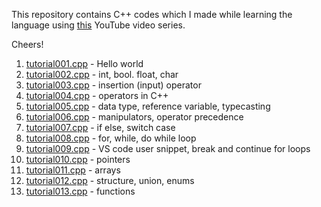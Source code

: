 This repository contains C++ codes which I made while learning the language using [this](https://www.youtube.com/playlist?list=PLu0W_9lII9agpFUAlPFe_VNSlXW5uE0YL) YouTube video series.

Cheers!

1. [tutorial001.cpp](https://github.com/parulj3795/Learning-C--/blob/79d0675455df53ca8baea96e43c285546a8765cf/tutorial001.cpp) - Hello world
2. [tutorial002.cpp](https://github.com/parulj3795/Learning-C--/blob/79d0675455df53ca8baea96e43c285546a8765cf/tutorial002.cpp) - int, bool. float, char
3. [tutorial003.cpp](https://github.com/parulj3795/Learning-C--/blob/79d0675455df53ca8baea96e43c285546a8765cf/tutorial003.cpp) - insertion (input) operator
4. [tutorial004.cpp](https://github.com/parulj3795/Learning-C--/blob/79d0675455df53ca8baea96e43c285546a8765cf/tutorial004.cpp) - operators in C++
5. [tutorial005.cpp](https://github.com/parulj3795/Learning-C--/blob/79d0675455df53ca8baea96e43c285546a8765cf/tutorial005.cpp) - data type, reference variable, typecasting
6. [tutorial006.cpp](https://github.com/parulj3795/Learning-C--/blob/79d0675455df53ca8baea96e43c285546a8765cf/tutorial006.cpp) - manipulators, operator precedence
7. [tutorial007.cpp](https://github.com/parulj3795/Learning-C--/blob/79d0675455df53ca8baea96e43c285546a8765cf/tutorial007.cpp) - if else, switch case
8. [tutorial008.cpp](https://github.com/parulj3795/Learning-C--/blob/79d0675455df53ca8baea96e43c285546a8765cf/tutorial008.cpp) - for, while, do while loop
9. [tutorial009.cpp](https://github.com/parulj3795/Learning-C--/blob/79d0675455df53ca8baea96e43c285546a8765cf/tutorial009.cpp) - VS code user snippet, break and continue for loops
10. [tutorial010.cpp](https://github.com/parulj3795/Learning-C--/blob/79d0675455df53ca8baea96e43c285546a8765cf/tutorial010.cpp) - pointers
11. [tutorial011.cpp](https://github.com/parulj3795/Learning-C--/blob/main/tutorial011.cpp) - arrays
12. [tutorial012.cpp](https://github.com/parulj3795/Learning-C--/blob/6159e7ad9b9e1ce37c6c9a1f275afef834cfa316/tutorial012.cpp) - structure, union, enums
13. [tutorial013.cpp](https://github.com/parulj3795/Learning-C--/blob/main/tutorial013.cpp) - functions